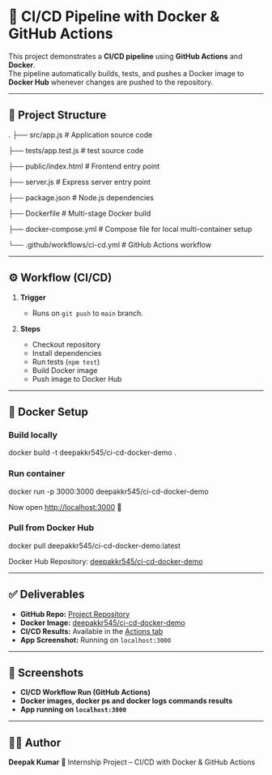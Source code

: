 # 🚀 CI/CD Pipeline with Docker & GitHub Actions  

This project demonstrates a **CI/CD pipeline** using **GitHub Actions** and **Docker**.  
The pipeline automatically builds, tests, and pushes a Docker image to **Docker Hub** whenever changes are pushed to the repository.  

---

## 📂 Project Structure
.
├── src/app.js          # Application source code

├── tests/app.test.js   # test source code

├── public/index.html   # Frontend entry point

├── server.js            # Express server entry point

├── package.json         # Node.js dependencies

├── Dockerfile          # Multi-stage Docker build

├── docker-compose.yml # Compose file for local multi-container setup

└── .github/workflows/ci-cd.yml   # GitHub Actions workflow

---

## ⚙️ Workflow (CI/CD)

1. **Trigger**  
   - Runs on `git push` to `main` branch.  

2. **Steps**  
   - Checkout repository  
   - Install dependencies  
   - Run tests (`npm test`)  
   - Build Docker image  
   - Push image to Docker Hub  

---

## 🐳 Docker Setup

### Build locally

docker build -t deepakkr545/ci-cd-docker-demo .


### Run container


docker run -p 3000:3000 deepakkr545/ci-cd-docker-demo


Now open [http://localhost:3000](http://localhost:3000) 🎉

### Pull from Docker Hub

docker pull deepakkr545/ci-cd-docker-demo:latest

Docker Hub Repository: [deepakkr545/ci-cd-docker-demo](https://hub.docker.com/r/deepakkr545/ci-cd-docker-demo)

---

## ✅ Deliverables

* **GitHub Repo:** [Project Repository](https://github.com/Deepakkr545/project-4-ci-cd-pipeline-docker-github-actions)
* **Docker Image:** [deepakkr545/ci-cd-docker-demo](https://hub.docker.com/r/deepakkr545/ci-cd-docker-demo)
* **CI/CD Results:** Available in the [Actions tab](https://github.com/your-username/project-4-ci-cd-pipeline-docker-github-actions/actions)
* **App Screenshot:** Running on `localhost:3000`

---

## 📸 Screenshots

* **CI/CD Workflow Run (GitHub Actions)**
* **Docker images, docker ps and docker logs commands results**
* **App running on `localhost:3000`**

---

## 👨‍💻 Author

**Deepak Kumar**
📌 Internship Project – CI/CD with Docker & GitHub Actions
